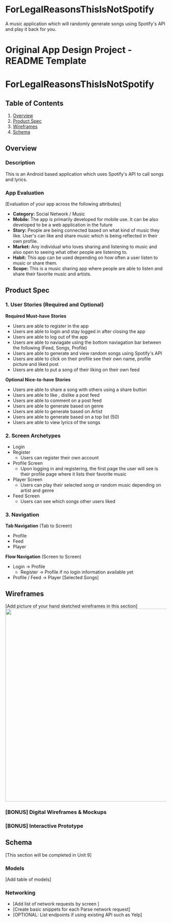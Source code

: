 # ForLegalReasonsThisIsNotSpotify
A music application which will randomly generate songs using Spotify's API and play it back for you.

Original App Design Project - README Template
===

# ForLegalReasonsThisIsNotSpotify

## Table of Contents
1. [Overview](#Overview)
1. [Product Spec](#Product-Spec)
1. [Wireframes](#Wireframes)
2. [Schema](#Schema)

## Overview
### Description
This is an Android based application which uses Spotify's API to call songs and lyrics.

### App Evaluation
[Evaluation of your app across the following attributes]
- **Category:** Social Network / Music
- **Mobile:** The app is primarily developed for mobile use. It can be also developed to be a web application in the future
- **Story:** People are being connected based on what kind of music they like. User's can like and share music which is being reflected in their own profile.
- **Market:** Any individual who loves sharing and listening to music and also open to seeing what other people are listening to.
- **Habit:** This app can be used depending on how often a user listen to music or share them.
- **Scope:** This is a music sharing app where people are able to listen and share their favorite music and artists.

## Product Spec

### 1. User Stories (Required and Optional)

**Required Must-have Stories**

* Users are able to register in the app
* Users are able to login and stay logged in after closing the app
* Users are able to log out of the app
* Users are able to naviagate using the bottom naviagation bar between the following (Feed, Songs, Profile)
* Users are able to generate and view random songs using Spotify's API
* Users are able to click on their profile see their own name, profile picture and liked post
* Users are able to put a song of their liking on their own feed

**Optional Nice-to-have Stories**

* Users are able to share a song with others using a share button
* Users are able to like , dislike a post feed
* Users are able to comment on a post feed
* Users are able to generate based on genre 
* Users are able to generate based on Artist
* Users are able to generate based on a top list (50)
* Users are able to view lyrics of the songs 

### 2. Screen Archetypes

* Login  
* Register  
   * Users can register their own account  
* Profile Screen  
   * Upon logging in and registering, the first page the user will see is their profile page where it lists their favorite music  
* Player Screen  
   * Users can play their selected song or random music depending on artist and genre
* Feed Screen
   * Users can see which songs other users liked

### 3. Navigation

**Tab Navigation** (Tab to Screen)

* Profile
* Feed
* Player

**Flow Navigation** (Screen to Screen)

* Login -> Profile
   * Register -> Profile if no login information available yet
* Profile / Feed -> Player [Selected Songs]


## Wireframes
[Add picture of your hand sketched wireframes in this section]
<img src="YOUR_WIREFRAME_IMAGE_URL" width=600>

### [BONUS] Digital Wireframes & Mockups

### [BONUS] Interactive Prototype

## Schema 
[This section will be completed in Unit 9]
### Models
[Add table of models]
### Networking
- [Add list of network requests by screen ]
- [Create basic snippets for each Parse network request]
- [OPTIONAL: List endpoints if using existing API such as Yelp]
